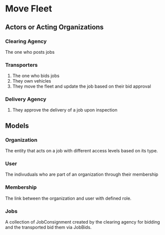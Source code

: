 # Move Fleet

## Actors or Acting Organizations

### Clearing Agency
The one who posts jobs


### Transporters
1. The one who bids jobs 
2. They own vehicles 
3. They move the fleet and update the job based on their bid approval

### Delivery Agency
1. They approve the delivery of a job upon inspection 


## Models

### Organization
The entity that acts on a job with different access levels based on its type.

### User
The indivuduals who are part of an organization through their membership

### Membership
The link between the organization and user with defined role.

### Jobs
A collection of JobConsignment created by the clearing agency for bidding and the transported bid them via JobBids. 

